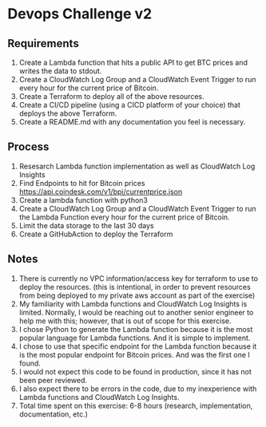 # Devops Challenge v2
## Requirements
 1. Create a Lambda function that hits a public API to get BTC prices and writes the data to stdout.
 2. Create a CloudWatch Log Group and a CloudWatch Event Trigger to run every hour for the current price of Bitcoin.
 3. Create a Terraform to deploy all of the above resources.
 4. Create a CI/CD pipeline (using a CICD platform of your choice) that deploys the above Terraform.
 5. Create a README.md with any documentation you feel is necessary.

## Process
1. Resesarch Lambda function implementation as well as CloudWatch Log Insights
2. Find Endpoints to hit for Bitcoin prices  https://api.coindesk.com/v1/bpi/currentprice.json
3. Create a lambda function with python3
4. Create a CloudWatch Log Group and a CloudWatch Event Trigger to run  the Lambda Function every hour for the current price of Bitcoin.
5. Limit the data storage to the last 30 days
6. Create a GitHubAction to deploy the Terraform

## Notes
1. There is currently no VPC information/access key for terraform to use to deploy the resources. (this is intentional, in order to prevent resources from being deployed to my private aws account as part of the exercise)
2. My familiarity with Lambda functions and CloudWatch Log Insights is limited. Normally, I would be reaching out to another senior engineer to help me with this; however, that is out of scope for this exercise.
3. I chose Python to generate the Lambda function because it is the most popular language for Lambda functions. And it is simple to implement.
4. I chose to use that specific endpoint for the Lambda function because it is the most popular endpoint for Bitcoin prices. And was the first one I found.
5. I would not expect this code to be found in production, since it has not been peer reviewed.
6. I also expect there to be errors in the code, due to my inexperience with Lambda functions and CloudWatch Log Insights.
7. Total time spent on this exercise: 6-8 hours (research, implementation, documentation, etc.)
